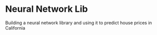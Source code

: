 # Neural Network Lib
 Building a neural network library and using it to predict house prices in California
